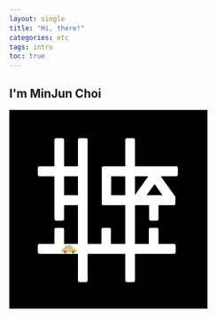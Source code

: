 ```yaml
---
layout: single
title: "Hi, there!"
categories: etc
tags: intro
toc: true
---
```


## I'm MinJun Choi


<img src="../images/2022-01-26-demo/favicon-16432049470791.png" alt="favicon" style="zoom: 50%;" />

